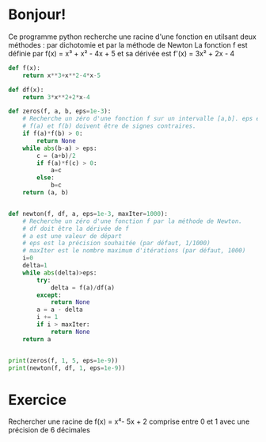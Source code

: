 # Bonjour!

Ce programme python recherche une racine d'une fonction en utilsant deux méthodes : par dichotomie et par la méthode de Newton
La fonction f est définie par f(x) = x³ + x² - 4x + 5 et sa dérivée est f'(x) = 3x² + 2x - 4

```python runnable
def f(x):
    return x**3+x**2-4*x-5

def df(x):
    return 3*x**2+2*x-4

def zeros(f, a, b, eps=1e-3):
    # Recherche un zéro d'une fonction f sur un intervalle [a,b]. eps est la précision souhaitée (par défaut, 1/1000)
    # f(a) et f(b) doivent être de signes contraires.
    if f(a)*f(b) > 0:
        return None
    while abs(b-a) > eps:    
        c = (a+b)/2
        if f(a)*f(c) > 0:
            a=c
        else:
            b=c
    return (a, b)  


def newton(f, df, a, eps=1e-3, maxIter=1000):
    # Recherche un zéro d'une fonction f par la méthode de Newton. 
    # df doit être la dérivée de f
    # a est une valeur de départ
    # eps est la précision souhaitée (par défaut, 1/1000)
    # maxIter est le nombre maximum d'itérations (par défaut, 1000)
    i=0
    delta=1
    while abs(delta)>eps:
        try:
            delta = f(a)/df(a)
        except:
            return None
        a = a - delta
        i += 1
        if i > maxIter:
            return None
    return a


print(zeros(f, 1, 5, eps=1e-9))
print(newton(f, df, 1, eps=1e-9))
```

# Exercice

Rechercher une racine de f(x) = x⁴- 5x + 2 comprise entre 0 et 1 avec une précision de 6 décimales